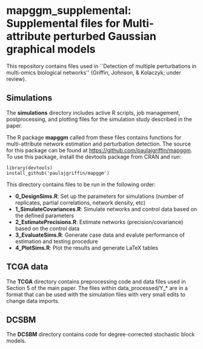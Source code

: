 # mapggm_supplemental: Supplemental files for Multi-attribute perturbed Gaussian graphical models

This repository contains files used in ``Detection of multiple perturbations in multi-omics biological networks'' (Griffin, Johnson, & Kolaczyk; under review).

## Simulations
The **simulations** directory includes active R scripts, job management, postprocessing, and plotting files for the simulation study described in the paper.

The R package **mapggm** called from these files contains functions for multi-attribute network estimation and perturbation detection.  The source for this package can be found at <https://github.com/paulajgriffin/mapggm>.  To use this package, install the devtools package from CRAN and run:

	library(devtools)
	install_github('paulajgriffin/mapggm')

This directory contains files to be run in the following order:
- **0_DesignSims.R**: Set up the parameters for simulations (number of replicates, partial correlations, network density, etc)
- **1_SimulateCovariances.R**: Simulate networks and control data based on the defined parameters
- **2_EstimatePrecisions.R**: Estimate networks (precision/covariance) based on the control data
- **3_EvaluateSims.R**: Generate case data and evalute performance of estimation and testing procedure
- **4_PlotSims.R**: Plot the results and generate LaTeX tables

## TCGA data
The **TCGA** directory contains preprocessing code and data files used in Section 5 of the main paper.
The files within data_processed/Y_* are in a format that can be used with the simulation files with very small edits to change data imports.

## DCSBM
The **DCSBM** directory contains code for degree-corrected stochastic block models.
